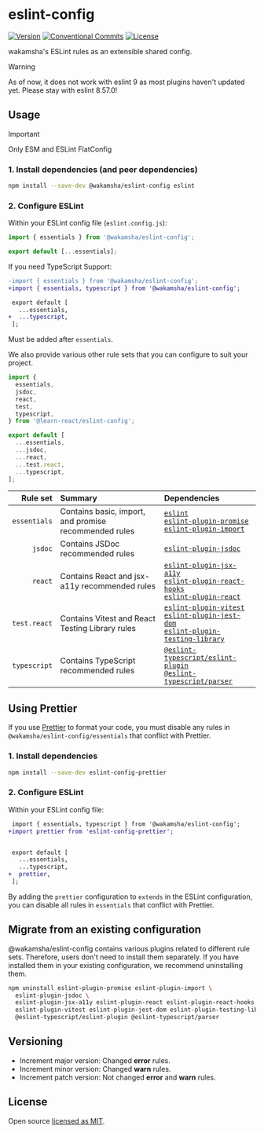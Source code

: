 # eslint-config

[![Version](https://img.shields.io/npm/v/@wakamsha/eslint-config.svg?style=flat-square)](https://www.npmjs.com/package/@wakamsha/eslint-config?activeTab=versions)
[![Conventional Commits](https://img.shields.io/badge/Conventional%20Commits-1.0.0-%23FE5196?logo=conventionalcommits&logoColor=white)](https://conventionalcommits.org)
[![License](https://img.shields.io/github/license/wakamsha/eslint-config.svg?style=flat-square)](https://github.com/wakamsha/eslint-config/blob/main/LICENSE)

wakamsha's ESLint rules as an extensible shared config.

> [!WARNING]
> As of now, it does not work with eslint 9 as most plugins haven't updated yet. Please stay with eslint 8.57.0!

## Usage

> [!IMPORTANT]
> Only ESM and ESLint FlatConfig

### 1. Install dependencies (and peer dependencies)

```bash
npm install --save-dev @wakamsha/eslint-config eslint
```

### 2. Configure ESLint

Within your ESLint config file (`eslint.config.js`):

```js
import { essentials } from '@wakamsha/eslint-config';

export default [...essentials];
```

If you need TypeScript Support:

```diff
-import { essentials } from '@wakamsha/eslint-config';
+import { essentials, typescript } from '@wakamsha/eslint-config';

 export default [
   ...essentials,
+  ...typescript,
 ];
```

Must be added after `essentials`.

We also provide various other rule sets that you can configure to suit your project.

```js
import {
  essentials,
  jsdoc,
  react,
  test,
  typescript,
} from '@learn-react/eslint-config';

export default [
  ...essentials,
  ...jsdoc,
  ...react,
  ...test.react,
  ...typescript,
];
```

|     Rule set | Summary                                               | Dependencies                                                                                                                                                                                                                                                                        |
| -----------: | :---------------------------------------------------- | :---------------------------------------------------------------------------------------------------------------------------------------------------------------------------------------------------------------------------------------------------------------------------------- |
| `essentials` | Contains basic, import, and promise recommended rules | [`eslint`](https://eslint.org/) <br> [`eslint-plugin-promise`](https://github.com/eslint-community/eslint-plugin-promise) <br> [`eslint-plugin-import`](https://github.com/import-js/eslint-plugin-import)                                                                          |
|      `jsdoc` | Contains JSDoc recommended rules                      | [`eslint-plugin-jsdoc`](https://github.com/gajus/eslint-plugin-jsdoc)                                                                                                                                                                                                               |
|      `react` | Contains React and jsx-a11y recommended rules         | [`eslint-plugin-jsx-a11y`](https://github.com/jsx-eslint/eslint-plugin-jsx-a11y) <br> [`eslint-plugin-react-hooks`](https://github.com/facebook/react/tree/main/packages/eslint-plugin-react-hooks) <br> [`eslint-plugin-react`](https://github.com/jsx-eslint/eslint-plugin-react) |
| `test.react` | Contains Vitest and React Testing Library rules       | [`eslint-plugin-vitest`](https://github.com/veritem/eslint-plugin-vitest) <br> [`eslint-plugin-jest-dom`](https://github.com/testing-library/eslint-plugin-jest-dom) <br> [`eslint-plugin-testing-library`](https://github.com/testing-library/eslint-plugin-testing-library)       |
| `typescript` | Contains TypeScript recommended rules                 | [`@eslint-typescript/eslint-plugin`](https://github.com/typescript-eslint/typescript-eslint/tree/main/packages/eslint-plugin) <br> [`@eslint-typescript/parser`](https://github.com/typescript-eslint/typescript-eslint/tree/main/packages/parser)                                  |

## Using Prettier

If you use [Prettier](https://prettier.io/) to format your code, you must disable any rules in `@wakamsha/eslint-config/essentials` that conflict with Prettier.

### 1. Install dependencies

```bash
npm install --save-dev eslint-config-prettier
```

### 2. Configure ESLint

Within your ESLint config file:

```diff
 import { essentials, typescript } from '@wakamsha/eslint-config';
+import prettier from 'eslint-config-prettier';


 export default [
   ...essentials,
   ...typescript,
+  prettier,
 ];
```

By adding the `prettier` configuration to `extends` in the ESLint configuration, you can disable all rules in `essentials` that conflict with Prettier.

## Migrate from an existing configuration

@wakamsha/eslint-config contains various plugins related to different rule sets. Therefore, users don't need to install them separately. If you have installed them in your existing configuration, we recommend uninstalling them.

```bash
npm uninstall eslint-plugin-promise eslint-plugin-import \
  eslint-plugin-jsdoc \
  eslint-plugin-jsx-a11y eslint-plugin-react eslint-plugin-react-hooks \
  eslint-plugin-vitest eslint-plugin-jest-dom eslint-plugin-testing-library \
  @eslint-typescript/eslint-plugin @eslint-typescript/parser
```

## Versioning

- Increment major version: Changed **error** rules.
- Increment minor version: Changed **warn** rules.
- Increment patch version: Not changed **error** and **warn** rules.

## License

Open source [licensed as MIT](https://github.com/iamturns/eslint-config-airbnb-typescript/blob/master/LICENSE).
